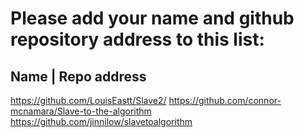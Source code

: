 # Please add your name and github repository address to this list:

## Name | Repo address

https://github.com/LouisEastt/Slave2/
https://github.com/connor-mcnamara/Slave-to-the-algorithm
https://github.com/jinnilow/slavetoalgorithm
